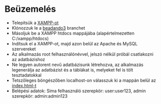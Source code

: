 # Beüzemelés
- Telepítsük a [XAMPP-ot](https://www.apachefriends.org/download.html)
- Klónozzuk le a [beadando3](https://github.com/kangurusenpai/group_5/tree/beadando3) branchet
- Másoljuk be a XAMPP htdocs mappájába (alapértelmezetten C:/xampp/htdocs)
- Indítsuk el a XAMPP-ot, majd azon belül az Apache és MySQL szervereket
- Az alkalmazás root felhasználónévvel, jelszó nélkül próbál csatlakozni az adatbázishoz
- Ne legyen autorent nevű adatbázisunk létrehozva, az alkalmazás legenerálja az adatbázist és a táblákat is, melyeket fel is tölt tesztadatokkal
- Tetszőleges böngészőben localhost-on válasszuk ki a mappán belül az [index.html-t](http://localhost/group_5-beadando1/group_5-beadando1/index.html)
- Belépési adatok: Sima felhasználó szerepkör: user:user123, admin szerepkör: admin:admin123
